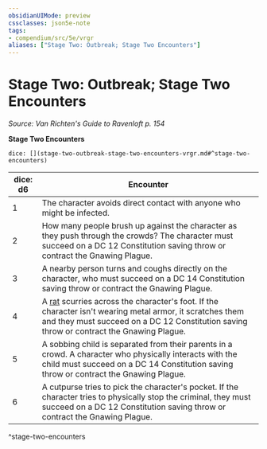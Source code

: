 ```yaml
---
obsidianUIMode: preview
cssclasses: json5e-note
tags:
- compendium/src/5e/vrgr
aliases: ["Stage Two: Outbreak; Stage Two Encounters"]
---
```

# Stage Two: Outbreak; Stage Two Encounters
*Source: Van Richten's Guide to Ravenloft p. 154* 

**Stage Two Encounters**

`dice: [](stage-two-outbreak-stage-two-encounters-vrgr.md#^stage-two-encounters)`

| dice: d6 | Encounter |
|----------|-----------|
| 1 | The character avoids direct contact with anyone who might be infected. |
| 2 | How many people brush up against the character as they push through the crowds? The character must succeed on a DC 12 Constitution saving throw or contract the Gnawing Plague. |
| 3 | A nearby person turns and coughs directly on the character, who must succeed on a DC 14 Constitution saving throw or contract the Gnawing Plague. |
| 4 | A [rat](/3-Mechanics/CLI/bestiary/beast/rat.md) scurries across the character's foot. If the character isn't wearing metal armor, it scratches them and they must succeed on a DC 12 Constitution saving throw or contract the Gnawing Plague. |
| 5 | A sobbing child is separated from their parents in a crowd. A character who physically interacts with the child must succeed on a DC 14 Constitution saving throw or contract the Gnawing Plague. |
| 6 | A cutpurse tries to pick the character's pocket. If the character tries to physically stop the criminal, they must succeed on a DC 12 Constitution saving throw or contract the Gnawing Plague. |
^stage-two-encounters